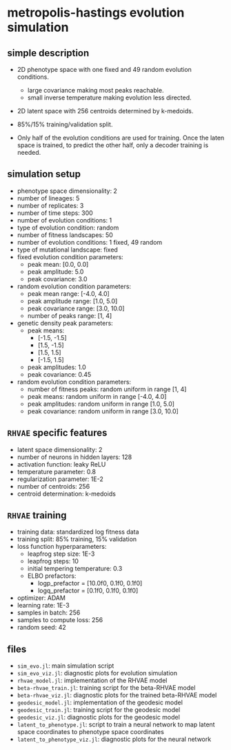 # metropolis-hastings evolution simulation

## simple description

- 2D phenotype space with one fixed and 49 random evolution conditions.
    - large covariance making most peaks reachable.
    - small inverse temperature making evolution less directed.

- 2D latent space with 256 centroids determined by k-medoids.

- 85%/15% training/validation split.

- Only half of the evolution conditions are used for training. Once the laten
  space is trained, to predict the other half, only a decoder training is
  needed.

## simulation setup

- phenotype space dimensionality: 2
- number of lineages: 5
- number of replicates: 3
- number of time steps: 300
- number of evolution conditions: 1
- type of evolution condition: random
- number of fitness landscapes: 50
- number of evolution conditions: 1 fixed, 49 random
- type of mutational landscape: fixed
- fixed evolution condition parameters:
    - peak mean: [0.0, 0.0]
    - peak amplitude: 5.0
    - peak covariance: 3.0
- random evolution condition parameters:
    - peak mean range: [-4.0, 4.0]
    - peak amplitude range: [1.0, 5.0]
    - peak covariance range: [3.0, 10.0]
    - number of peaks range: [1, 4]
- genetic density peak parameters:
    - peak means:
        - [-1.5, -1.5]
        - [1.5, -1.5]
        - [1.5, 1.5]
        - [-1.5, 1.5]
    - peak amplitudes: 1.0
    - peak covariance: 0.45
- random evolution condition parameters:
    - number of fitness peaks: random uniform in range [1, 4]
    - peak means: random uniform in range [-4.0, 4.0]
    - peak amplitudes: random uniform in range [1.0, 5.0]
    - peak covariance: random uniform in range [3.0, 10.0]

## `RHVAE` specific features

- latent space dimensionality: 2
- number of neurons in hidden layers: 128
- activation function: leaky ReLU
- temperature parameter: 0.8
- regularization parameter: 1E-2
- number of centroids: 256
- centroid determination: k-medoids

## `RHVAE` training

- training data: standardized log fitness data
- training split: 85% training, 15% validation
- loss function hyperparameters:
    - leapfrog step size: 1E-3
    - leapfrog steps: 10
    - initial tempering temperature: 0.3
    - ELBO prefactors:
        - logp_prefactor = [10.0f0, 0.1f0, 0.1f0]
        - logq_prefactor = [0.1f0, 0.1f0, 0.1f0]
- optimizer: ADAM
- learning rate: 1E-3
- samples in batch: 256
- samples to compute loss: 256
- random seed: 42

## files

- `sim_evo.jl`: main simulation script
- `sim_evo_viz.jl`: diagnostic plots for evolution simulation
- `rhvae_model.jl`: implementation of the RHVAE model
- `beta-rhvae_train.jl`: training script for the beta-RHVAE model
- `beta-rhvae_viz.jl`: diagnostic plots for the trained beta-RHVAE model
- `geodesic_model.jl`: implementation of the geodesic model
- `geodesic_train.jl`: training script for the geodesic model
- `geodesic_viz.jl`: diagnostic plots for the geodesic model
- `latent_to_phenotype.jl`: script to train a neural network to map latent space
    coordinates to phenotype space coordinates
- `latent_to_phenotype_viz.jl`: diagnostic plots for the neural network